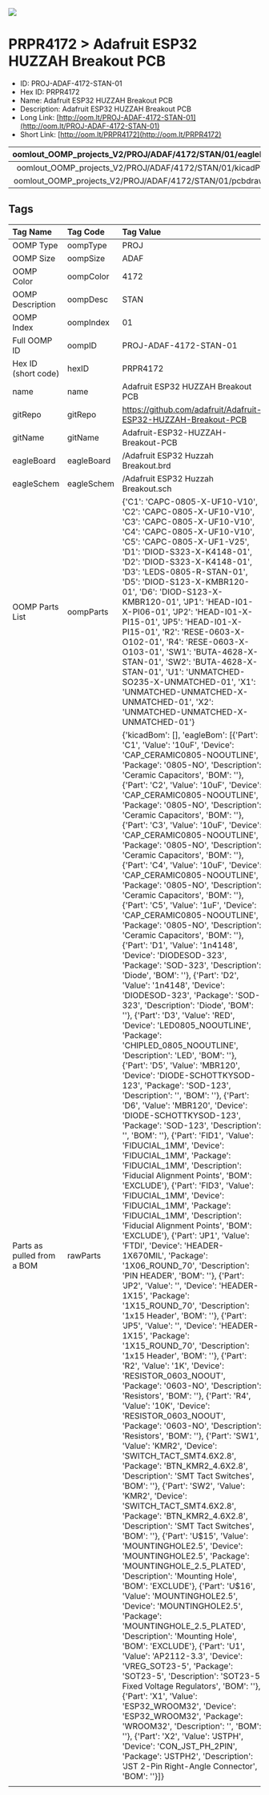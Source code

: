 


  
![][im]
# PRPR4172 > Adafruit ESP32 HUZZAH Breakout PCB

- ID: PROJ-ADAF-4172-STAN-01
- Hex ID: PRPR4172
- Name: Adafruit ESP32 HUZZAH Breakout PCB
- Description: Adafruit ESP32 HUZZAH Breakout PCB
- Long Link: [http://oom.lt/PROJ-ADAF-4172-STAN-01](http://oom.lt/PROJ-ADAF-4172-STAN-01)
- Short Link: [http://oom.lt/PRPR4172](http://oom.lt/PRPR4172)
  

|oomlout_OOMP_projects_V2/PROJ/ADAF/4172/STAN/01/eagleImage.png|oomlout_OOMP_projects_V2/PROJ/ADAF/4172/STAN/01/eagleSchemImage.png|oomlout_OOMP_projects_V2/PROJ/ADAF/4172/STAN/01/kicadPcb3dFront.png|oomlout_OOMP_projects_V2/PROJ/ADAF/4172/STAN/01/kicadPcb3dBack.png|
| :---: | :---: | :---: | :---: |
|oomlout_OOMP_projects_V2/PROJ/ADAF/4172/STAN/01/kicadPcb3d.png|oomlout_OOMP_projects_V2/PROJ/ADAF/4172/STAN/01/bomBack.png|oomlout_OOMP_projects_V2/PROJ/ADAF/4172/STAN/01/bomFront.png|oomlout_OOMP_projects_V2/PROJ/ADAF/4172/STAN/01/pcbdraw.svg|
|oomlout_OOMP_projects_V2/PROJ/ADAF/4172/STAN/01/pcbdrawBack.svg||||

## Tags
  

|Tag Name|Tag Code|Tag Value|
| :--- | :--- | :--- |
|OOMP Type|oompType|PROJ|
|OOMP Size|oompSize|ADAF|
|OOMP Color|oompColor|4172|
|OOMP Description|oompDesc|STAN|
|OOMP Index|oompIndex|01|
|Full OOMP ID|oompID|PROJ-ADAF-4172-STAN-01|
|Hex ID (short code)|hexID|PRPR4172|
|name|name|Adafruit ESP32 HUZZAH Breakout PCB|
|gitRepo|gitRepo|https://github.com/adafruit/Adafruit-ESP32-HUZZAH-Breakout-PCB|
|gitName|gitName|Adafruit-ESP32-HUZZAH-Breakout-PCB|
|eagleBoard|eagleBoard|/Adafruit ESP32 Huzzah Breakout.brd|
|eagleSchem|eagleSchem|/Adafruit ESP32 Huzzah Breakout.sch|
|OOMP Parts List|oompParts|{'C1': 'CAPC-0805-X-UF10-V10', 'C2': 'CAPC-0805-X-UF10-V10', 'C3': 'CAPC-0805-X-UF10-V10', 'C4': 'CAPC-0805-X-UF10-V10', 'C5': 'CAPC-0805-X-UF1-V25', 'D1': 'DIOD-S323-X-K4148-01', 'D2': 'DIOD-S323-X-K4148-01', 'D3': 'LEDS-0805-R-STAN-01', 'D5': 'DIOD-S123-X-KMBR120-01', 'D6': 'DIOD-S123-X-KMBR120-01', 'JP1': 'HEAD-I01-X-PI06-01', 'JP2': 'HEAD-I01-X-PI15-01', 'JP5': 'HEAD-I01-X-PI15-01', 'R2': 'RESE-0603-X-O102-01', 'R4': 'RESE-0603-X-O103-01', 'SW1': 'BUTA-4628-X-STAN-01', 'SW2': 'BUTA-4628-X-STAN-01', 'U1': 'UNMATCHED-SO235-X-UNMATCHED-01', 'X1': 'UNMATCHED-UNMATCHED-X-UNMATCHED-01', 'X2': 'UNMATCHED-UNMATCHED-X-UNMATCHED-01'}|
|Parts as pulled from a BOM|rawParts|{'kicadBom': [], 'eagleBom': [{'Part': 'C1', 'Value': '10uF', 'Device': 'CAP_CERAMIC0805-NOOUTLINE', 'Package': '0805-NO', 'Description': 'Ceramic Capacitors', 'BOM': ''}, {'Part': 'C2', 'Value': '10uF', 'Device': 'CAP_CERAMIC0805-NOOUTLINE', 'Package': '0805-NO', 'Description': 'Ceramic Capacitors', 'BOM': ''}, {'Part': 'C3', 'Value': '10uF', 'Device': 'CAP_CERAMIC0805-NOOUTLINE', 'Package': '0805-NO', 'Description': 'Ceramic Capacitors', 'BOM': ''}, {'Part': 'C4', 'Value': '10uF', 'Device': 'CAP_CERAMIC0805-NOOUTLINE', 'Package': '0805-NO', 'Description': 'Ceramic Capacitors', 'BOM': ''}, {'Part': 'C5', 'Value': '1uF', 'Device': 'CAP_CERAMIC0805-NOOUTLINE', 'Package': '0805-NO', 'Description': 'Ceramic Capacitors', 'BOM': ''}, {'Part': 'D1', 'Value': '1n4148', 'Device': 'DIODESOD-323', 'Package': 'SOD-323', 'Description': 'Diode', 'BOM': ''}, {'Part': 'D2', 'Value': '1n4148', 'Device': 'DIODESOD-323', 'Package': 'SOD-323', 'Description': 'Diode', 'BOM': ''}, {'Part': 'D3', 'Value': 'RED', 'Device': 'LED0805_NOOUTLINE', 'Package': 'CHIPLED_0805_NOOUTLINE', 'Description': 'LED', 'BOM': ''}, {'Part': 'D5', 'Value': 'MBR120', 'Device': 'DIODE-SCHOTTKYSOD-123', 'Package': 'SOD-123', 'Description': '', 'BOM': ''}, {'Part': 'D6', 'Value': 'MBR120', 'Device': 'DIODE-SCHOTTKYSOD-123', 'Package': 'SOD-123', 'Description': '', 'BOM': ''}, {'Part': 'FID1', 'Value': 'FIDUCIAL_1MM', 'Device': 'FIDUCIAL_1MM', 'Package': 'FIDUCIAL_1MM', 'Description': 'Fiducial Alignment Points', 'BOM': 'EXCLUDE'}, {'Part': 'FID3', 'Value': 'FIDUCIAL_1MM', 'Device': 'FIDUCIAL_1MM', 'Package': 'FIDUCIAL_1MM', 'Description': 'Fiducial Alignment Points', 'BOM': 'EXCLUDE'}, {'Part': 'JP1', 'Value': 'FTDI', 'Device': 'HEADER-1X670MIL', 'Package': '1X06_ROUND_70', 'Description': 'PIN HEADER', 'BOM': ''}, {'Part': 'JP2', 'Value': '', 'Device': 'HEADER-1X15', 'Package': '1X15_ROUND_70', 'Description': '1x15 Header', 'BOM': ''}, {'Part': 'JP5', 'Value': '', 'Device': 'HEADER-1X15', 'Package': '1X15_ROUND_70', 'Description': '1x15 Header', 'BOM': ''}, {'Part': 'R2', 'Value': '1K', 'Device': 'RESISTOR_0603_NOOUT', 'Package': '0603-NO', 'Description': 'Resistors', 'BOM': ''}, {'Part': 'R4', 'Value': '10K', 'Device': 'RESISTOR_0603_NOOUT', 'Package': '0603-NO', 'Description': 'Resistors', 'BOM': ''}, {'Part': 'SW1', 'Value': 'KMR2', 'Device': 'SWITCH_TACT_SMT4.6X2.8', 'Package': 'BTN_KMR2_4.6X2.8', 'Description': 'SMT Tact Switches', 'BOM': ''}, {'Part': 'SW2', 'Value': 'KMR2', 'Device': 'SWITCH_TACT_SMT4.6X2.8', 'Package': 'BTN_KMR2_4.6X2.8', 'Description': 'SMT Tact Switches', 'BOM': ''}, {'Part': 'U$15', 'Value': 'MOUNTINGHOLE2.5', 'Device': 'MOUNTINGHOLE2.5', 'Package': 'MOUNTINGHOLE_2.5_PLATED', 'Description': 'Mounting Hole', 'BOM': 'EXCLUDE'}, {'Part': 'U$16', 'Value': 'MOUNTINGHOLE2.5', 'Device': 'MOUNTINGHOLE2.5', 'Package': 'MOUNTINGHOLE_2.5_PLATED', 'Description': 'Mounting Hole', 'BOM': 'EXCLUDE'}, {'Part': 'U1', 'Value': 'AP2112-3.3', 'Device': 'VREG_SOT23-5', 'Package': 'SOT23-5', 'Description': 'SOT23-5 Fixed Voltage Regulators', 'BOM': ''}, {'Part': 'X1', 'Value': 'ESP32_WROOM32', 'Device': 'ESP32_WROOM32', 'Package': 'WROOM32', 'Description': '', 'BOM': ''}, {'Part': 'X2', 'Value': 'JSTPH', 'Device': 'CON_JST_PH_2PIN', 'Package': 'JSTPH2', 'Description': 'JST 2-Pin Right-Angle Connector', 'BOM': ''}]}|
||||



[im]: PROJ/ADAF/4172/STAN/01/kicadPcb3d_450.png
